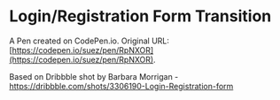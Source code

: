 # Login/Registration Form Transition

A Pen created on CodePen.io. Original URL: [https://codepen.io/suez/pen/RpNXOR](https://codepen.io/suez/pen/RpNXOR).

Based on Dribbble shot by Barbara Morrigan - https://dribbble.com/shots/3306190-Login-Registration-form